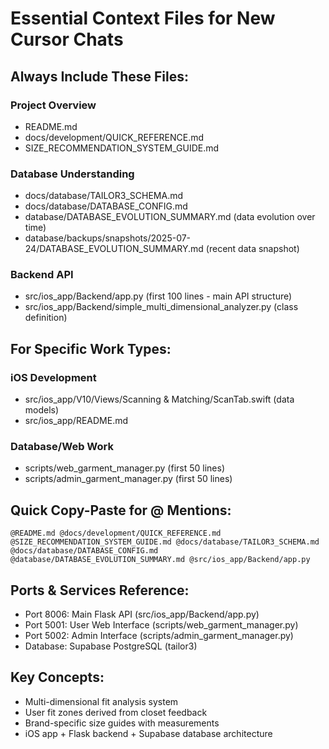 # Essential Context Files for New Cursor Chats

## Always Include These Files:

### Project Overview
- README.md
- docs/development/QUICK_REFERENCE.md  
- SIZE_RECOMMENDATION_SYSTEM_GUIDE.md

### Database Understanding
- docs/database/TAILOR3_SCHEMA.md
- docs/database/DATABASE_CONFIG.md
- database/DATABASE_EVOLUTION_SUMMARY.md (data evolution over time)
- database/backups/snapshots/2025-07-24/DATABASE_EVOLUTION_SUMMARY.md (recent data snapshot)

### Backend API
- src/ios_app/Backend/app.py (first 100 lines - main API structure)
- src/ios_app/Backend/simple_multi_dimensional_analyzer.py (class definition)

## For Specific Work Types:

### iOS Development
- src/ios_app/V10/Views/Scanning & Matching/ScanTab.swift (data models)
- src/ios_app/README.md

### Database/Web Work  
- scripts/web_garment_manager.py (first 50 lines)
- scripts/admin_garment_manager.py (first 50 lines)

## Quick Copy-Paste for @ Mentions:
```
@README.md @docs/development/QUICK_REFERENCE.md @SIZE_RECOMMENDATION_SYSTEM_GUIDE.md @docs/database/TAILOR3_SCHEMA.md @docs/database/DATABASE_CONFIG.md @database/DATABASE_EVOLUTION_SUMMARY.md @src/ios_app/Backend/app.py
```

## Ports & Services Reference:
- Port 8006: Main Flask API (src/ios_app/Backend/app.py)
- Port 5001: User Web Interface (scripts/web_garment_manager.py) 
- Port 5002: Admin Interface (scripts/admin_garment_manager.py)
- Database: Supabase PostgreSQL (tailor3)

## Key Concepts:
- Multi-dimensional fit analysis system
- User fit zones derived from closet feedback
- Brand-specific size guides with measurements
- iOS app + Flask backend + Supabase database architecture
